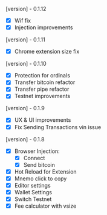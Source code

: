 [version] - 0.1.12

- [x] Wif fix
- [x] Injection improvements

[version] - 0.1.11

- [x] Chrome extension size fix

[version] - 0.1.10

- [x] Protection for ordinals
- [x] Transfer bitcoin refactor
- [x] Transfer pipe refactor
- [x] Testnet improvements

[version] - 0.1.9

- [x] UX & UI improvements
- [x] Fix Sending Transactions vin issue

[version] - 0.1.8

- [x] Browser Injection:
    - [x] Connect
    - [x] Send bitcoin
- [x] Hot Reload for Extension
- [x] Mnemo click to copy
- [x] Editor settings
- [x] Wallet Settings
- [x] Switch Testnet
- [x] Fee calculator with vsize